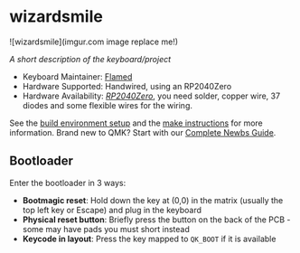 # wizardsmile

![wizardsmile](imgur.com image replace me!)

*A short description of the keyboard/project*

* Keyboard Maintainer: [Flamed](https://github.com/MrHotFlame)
* Hardware Supported: Handwired, using an RP2040Zero
* Hardware Availability: *[RP2040Zero](aliexpress.com/item/1005007650325892.html?)*, you need solder, copper wire, 37 diodes and some flexible wires for the wiring.

See the [build environment setup](https://docs.qmk.fm/#/getting_started_build_tools) and the [make instructions](https://docs.qmk.fm/#/getting_started_make_guide) for more information. Brand new to QMK? Start with our [Complete Newbs Guide](https://docs.qmk.fm/#/newbs).

## Bootloader

Enter the bootloader in 3 ways:

* **Bootmagic reset**: Hold down the key at (0,0) in the matrix (usually the top left key or Escape) and plug in the keyboard
* **Physical reset button**: Briefly press the button on the back of the PCB - some may have pads you must short instead
* **Keycode in layout**: Press the key mapped to `QK_BOOT` if it is available

